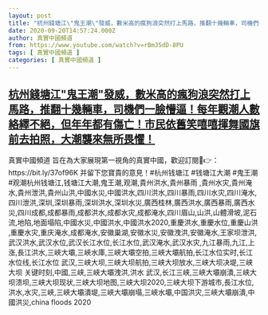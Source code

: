 ```yaml
---
layout: post
title: "杭州錢塘江\"鬼王潮\"發威，數米高的瘋狗浪突然打上馬路，推翻十幾輛車，司機們一臉懵逼！每年觀潮人數絡繹不絕，但年年都有傷亡！市民依舊笑嘻嘻揮舞國旗前去拍照，大潮襲來無所畏懼！"
date: 2020-09-20T14:57:24.000Z
author: 真實中國頻道
from: https://www.youtube.com/watch?v=rBmJ5dD-8PU
tags: [ 真實中國頻道 ]
categories: [ 真實中國頻道 ]
---
```

<!--1600613844000-->
[杭州錢塘江"鬼王潮"發威，數米高的瘋狗浪突然打上馬路，推翻十幾輛車，司機們一臉懵逼！每年觀潮人數絡繹不絕，但年年都有傷亡！市民依舊笑嘻嘻揮舞國旗前去拍照，大潮襲來無所畏懼！](https://www.youtube.com/watch?v=rBmJ5dD-8PU)
------

<div>
真實中國頻道 旨在為大家展現第一視角的真實中國，歡迎訂閱💖👉：https://bit.ly/37of96K  并留下您寶貴的意見！#杭州钱塘江  #钱塘江大潮  #鬼王潮 #观潮杭州钱塘江,钱塘江大潮,鬼王潮,观潮,貴州洪水,貴州暴雨 ,貴州水灾,貴州淹水,貴州泄洪,貴州山洪,中國水災,中國洪水,四川洪水,四川暴雨,四川水灾,四川淹水,四川泄洪,深圳,深圳暴雨,深圳洪水,深圳水災,廣西桂林,廣西洪水,廣西暴雨,廣西水災,四川成都,成都暴雨,成都洪水,成都水灾,成都淹水,四川眉山,山洪,山體滑坡,泥石流,地陷,地面塌陷,中國水災,中國洪水,中國洪水2020,重慶洪水,重慶水位,重慶山洪 ,重慶水灾,重庆淹水,成都淹水,安徽巢湖,安徽水災,安徽洩洪,安徽淹水,王家坝泄洪,武汉洪水,武汉水位,武汉长江水位,长江水位,武汉淹水,武汉水灾,九江暴雨,九江,上涨,長江洪水,三峽大壩,三峽水庫,三峽大壩空拍,三峽大壩航拍,长江水位实时,长江水位线,长江水位 武汉,三峡大坝,三峡大坝航拍,三峡大坝放水,三峡大坝决堤,三峡大坝 关键时刻,中國,三峡,三峽大壩洩洪,洪水 武汉,长江三峡,三峽大壩崩潰,三峡大坝溃坝,三峡大坝现状,三峡大坝地图,三峡大坝2020,三峡大坝下游城市,長江水位,洪水,水灾,三峽,三峽大壩潰堤,三峽大壩崩塌,三峽水壩,中国洪灾,三峽大壩崩潰,中國洪災,china floods 2020
</div>
